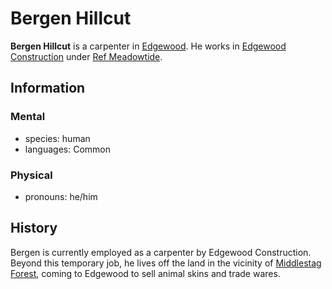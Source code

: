 # Bergen Hillcut

**Bergen Hillcut** is a carpenter in [Edgewood](../../../societies/esterfell-accord/edgewood/edgewood.md). He works in [Edgewood Construction](../edgewood-construction.md) under [Ref Meadowtide](ref-meadowtide.md).

## Information

### Mental

- species: human
- languages: Common

### Physical

- pronouns: he/him

## History

Bergen is currently employed as a carpenter by Edgewood Construction. Beyond this temporary job, he lives off the land in the vicinity of [Middlestag Forest](../../../ch-1-welcome-to-mote/esterfell/lenya/middlestag-forest.md), coming to Edgewood to sell animal skins and trade wares.
